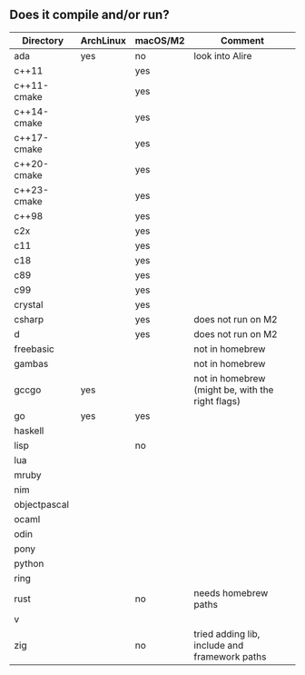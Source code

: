 ## Does it compile and/or run?

| Directory    | ArchLinux | macOS/M2 | Comment                                          |
|--------------|-----------|----------|--------------------------------------------------|
| ada          | yes       | no       | look into Alire                                  |
| c++11        |           | yes      |                                                  |
| c++11-cmake  |           | yes      |                                                  |
| c++14-cmake  |           | yes      |                                                  |
| c++17-cmake  |           | yes      |                                                  |
| c++20-cmake  |           | yes      |                                                  |
| c++23-cmake  |           | yes      |                                                  |
| c++98        |           | yes      |                                                  |
| c2x          |           | yes      |                                                  |
| c11          |           | yes      |                                                  |
| c18          |           | yes      |                                                  |
| c89          |           | yes      |                                                  |
| c99          |           | yes      |                                                  |
| crystal      |           | yes      |                                                  |
| csharp       |           | yes      | does not run on M2                               |
| d            |           | yes      | does not run on M2                               |
| freebasic    |           |          | not in homebrew                                  |
| gambas       |           |          | not in homebrew                                  |
| gccgo        | yes       |          | not in homebrew (might be, with the right flags) |
| go           | yes       | yes      |                                                  |
| haskell      |           |          |                                                  |
| lisp         |           | no       |                                                  |
| lua          |           |          |                                                  |
| mruby        |           |          |                                                  |
| nim          |           |          |                                                  |
| objectpascal |           |          |                                                  |
| ocaml        |           |          |                                                  |
| odin         |           |          |                                                  |
| pony         |           |          |                                                  |
| python       |           |          |                                                  |
| ring         |           |          |                                                  |
| rust         |           | no       | needs homebrew paths                             |
| v            |           |          |                                                  |
| zig          |           | no       | tried adding lib, include and framework paths    |
